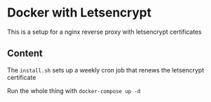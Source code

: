 # Docker with Letsencrypt

This is a setup for a nginx reverse proxy with letsencrypt certificates

## Content

The `install.sh` sets up a weekly cron job that renews the letsencrypt certificate

Run the whole thing with `docker-compose up -d`
